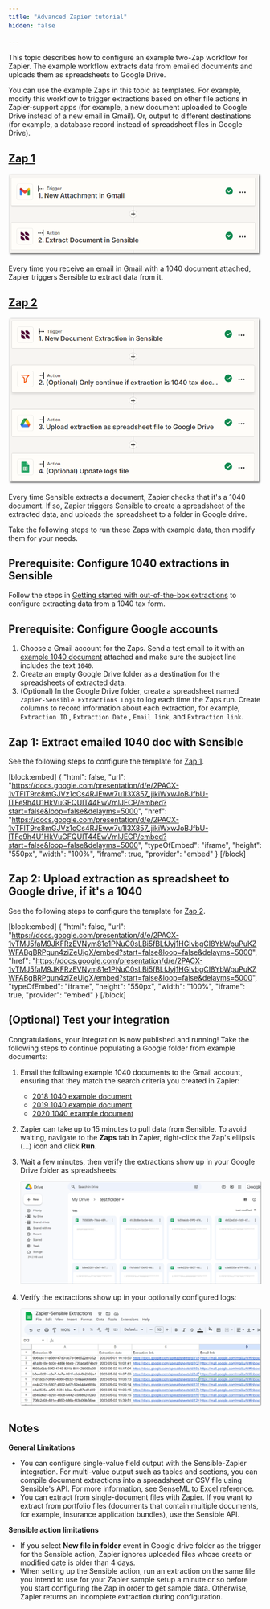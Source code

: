```yaml
---
title: "Advanced Zapier tutorial"
hidden: false

---
```


This topic describes how to configure an example two-Zap workflow for Zapier. The example workflow extracts data from emailed documents and uploads them as spreadsheets to Google Drive. 

You can use the example Zaps in this topic as templates. For example, modify this workflow to trigger extractions based on other file actions in Zapier-support apps (for example, a new document uploaded to Google Drive instead of a new email in Gmail). Or, output to different destinations (for example, a database record instead of spreadsheet files in Google Drive).

[Zap 1](https://zapier.com/shared/8b6d4d1533e3d53da8a8ca15fa6243084f5db1a9)
---

![Click to enlarge](https://raw.githubusercontent.com/sensible-hq/sensible-docs/main/readme-sync/assets/v0/images/final/zapier_action_1.png)

Every time you receive an email in Gmail with a 1040 document attached, Zapier triggers Sensible to extract data from it.

[Zap 2](https://zapier.com/shared/e7576855e30c90aad847d9f6069a69271f87cd1c)
---

![Click to enlarge](https://raw.githubusercontent.com/sensible-hq/sensible-docs/main/readme-sync/assets/v0/images/final/zapier_action_2.png)

Every time Sensible extracts a document, Zapier checks that it's a 1040 document. If so, Zapier triggers Sensible to create a spreadsheet of the extracted data, and uploads the spreadsheet to a folder in Google drive.

Take the following steps to run these Zaps with example data, then modify them for your needs.

Prerequisite: Configure 1040 extractions in Sensible
----

Follow the steps in [Getting started with out-of-the-box extractions](doc:library-quickstart) to configure extracting data from a 1040 tax form. 

Prerequisite: Configure Google accounts
----

1. Choose a Gmail account for the Zaps. Send a test email to it with an [example 1040 document](https://github.com/sensible-hq/sensible-configuration-library/raw/main/tax_forms/1040/2021/1040_2021_sample.pdf)  attached and make sure the subject line includes the text `1040`.
2. Create an empty Google Drive folder as a destination for the spreadsheets of extracted data.
3. (Optional) In the Google Drive folder, create a spreadsheet named `Zapier-Sensible Extractions Logs` to log each time the Zaps run. Create columns to record information about each extraction, for example, `Extraction ID` , `Extraction Date` , `Email link`, and `Extraction link`.

Zap 1: Extract emailed 1040 doc with Sensible
---

See the following steps to configure the template for [Zap 1](https://zapier.com/shared/8b6d4d1533e3d53da8a8ca15fa6243084f5db1a9).

[block:embed]
{
  "html": false,
  "url": "https://docs.google.com/presentation/d/e/2PACX-1vTFlT9rc8mGJVz1cCs4RJEww7u1I3X857_jikiWxwJoBJfbU-ITFe9h4U1HkVuGFQUlT44EwVmlJECP/embed?start=false&loop=false&delayms=5000",
  "href": "https://docs.google.com/presentation/d/e/2PACX-1vTFlT9rc8mGJVz1cCs4RJEww7u1I3X857_jikiWxwJoBJfbU-ITFe9h4U1HkVuGFQUlT44EwVmlJECP/embed?start=false&loop=false&delayms=5000",
  "typeOfEmbed": "iframe",
  "height": "550px",
  "width": "100%",
  "iframe": true,
  "provider": "embed"
}
[/block]

Zap 2: Upload extraction as spreadsheet to Google drive, if it's a 1040
---

See the following steps to configure the template for [Zap 2](https://zapier.com/shared/e7576855e30c90aad847d9f6069a69271f87cd1c).

[block:embed]
{
  "html": false,
  "url": "https://docs.google.com/presentation/d/e/2PACX-1vTMJ5faM9JKFRzEVNym81e1PNuC0sLBi5fBLfJyj1HGIvbgCI8YbWpuPuKZWFABgBRPgun4ziZeUigX/embed?start=false&loop=false&delayms=5000",
  "href": "https://docs.google.com/presentation/d/e/2PACX-1vTMJ5faM9JKFRzEVNym81e1PNuC0sLBi5fBLfJyj1HGIvbgCI8YbWpuPuKZWFABgBRPgun4ziZeUigX/embed?start=false&loop=false&delayms=5000",
  "typeOfEmbed": "iframe",
  "height": "550px",
  "width": "100%",
  "iframe": true,
  "provider": "embed"
}
[/block]



(Optional) Test your integration
---

Congratulations, your integration is now published and running! Take the following steps to continue populating a Google folder from example documents:

1. Email the following example 1040 documents to the Gmail account, ensuring that they match the search criteria you created in Zapier:
   - [2018 1040 example document](https://github.com/sensible-hq/sensible-configuration-library/tree/main/tax_forms/1040/2018)
   - [2019 1040 example document](https://github.com/sensible-hq/sensible-configuration-library/tree/main/tax_forms/1040/2019)
   - [2020 1040 example document](https://github.com/sensible-hq/sensible-configuration-library/tree/main/tax_forms/1040/2020)

2. Zapier can take up to 15 minutes to pull data from Sensible. To avoid waiting, navigate to the **Zaps** tab in Zapier, right-click the Zap's ellipsis (...) icon and click **Run**.

3. Wait a few minutes, then verify the extractions show up in your Google Drive folder as spreadsheets:

   ![Click to enlarge](https://raw.githubusercontent.com/sensible-hq/sensible-docs/main/readme-sync/assets/v0/images/final/zapier_action_3.png)

4. Verify the extractions show up in your optionally configured logs:

   ![Click to enlarge](https://raw.githubusercontent.com/sensible-hq/sensible-docs/main/readme-sync/assets/v0/images/final/zapier_action_4.png)

Notes
---

**General Limitations**

- You can configure single-value field output with the Sensible-Zapier integration. For multi-value output such as tables and sections, you can compile document extractions into a spreadsheet or CSV file using Sensible's API. For more information, see [SenseML to Excel reference](doc:excel-reference).
- You can extract from single-document files with Zapier. If you want to extract from portfolio files (documents that contain multiple documents, for example, insurance application bundles), use the Sensible API. 

**Sensible action limitations**

- If you select **New file in folder**  event in Google drive folder as the trigger for the Sensible action, Zapier ignores uploaded files whose create or modified date is older than 4 days. 
- When setting up the Sensible action, run an extraction on the same file you intend to use for your Zapier sample setup a minute or so before you start configuring the Zap in order to get sample data. Otherwise, Zapier returns an incomplete extraction during configuration.